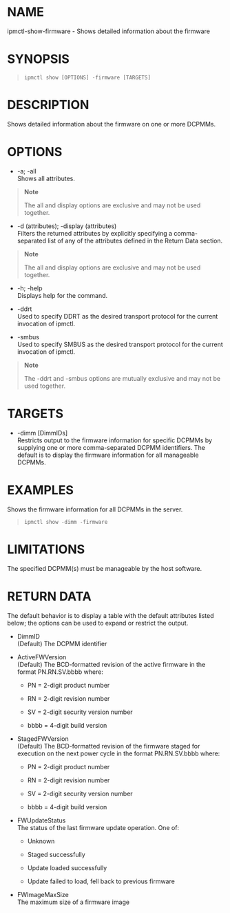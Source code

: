 # NAME

ipmctl-show-firmware - Shows detailed information about the firmware

# SYNOPSIS

> 
> 
>     ipmctl show [OPTIONS] -firmware [TARGETS]

# DESCRIPTION

Shows detailed information about the firmware on one or more DCPMMs.

# OPTIONS

  - \-a; -all  
    Shows all attributes.

> **Note**
> 
> The all and display options are exclusive and may not be used
> together.

  - \-d (attributes); -display (attributes)  
    Filters the returned attributes by explicitly specifying a
    comma-separated list of any of the attributes defined in the Return
    Data section.

> **Note**
> 
> The all and display options are exclusive and may not be used
> together.

  - \-h; -help  
    Displays help for the command.

  - \-ddrt  
    Used to specify DDRT as the desired transport protocol for the
    current invocation of ipmctl.

  - \-smbus  
    Used to specify SMBUS as the desired transport protocol for the
    current invocation of ipmctl.

> **Note**
> 
> The -ddrt and -smbus options are mutually exclusive and may not be
> used together.

# TARGETS

  - \-dimm \[DimmIDs\]  
    Restricts output to the firmware information for specific DCPMMs by
    supplying one or more comma-separated DCPMM identifiers. The default
    is to display the firmware information for all manageable DCPMMs.

# EXAMPLES

Shows the firmware information for all DCPMMs in the server.

> 
> 
>     ipmctl show -dimm -firmware

# LIMITATIONS

The specified DCPMM(s) must be manageable by the host software.

# RETURN DATA

The default behavior is to display a table with the default attributes
listed below; the options can be used to expand or restrict the output.

  - DimmID  
    (Default) The DCPMM identifier

  - ActiveFWVersion  
    (Default) The BCD-formatted revision of the active firmware in the
    format PN.RN.SV.bbbb where:
    
      - PN = 2-digit product number
    
      - RN = 2-digit revision number
    
      - SV = 2-digit security version number
    
      - bbbb = 4-digit build version

  - StagedFWVersion  
    (Default) The BCD-formatted revision of the firmware staged for
    execution on the next power cycle in the format PN.RN.SV.bbbb where:
    
      - PN = 2-digit product number
    
      - RN = 2-digit revision number
    
      - SV = 2-digit security version number
    
      - bbbb = 4-digit build version

  - FWUpdateStatus  
    The status of the last firmware update operation. One of:
    
      - Unknown
    
      - Staged successfully
    
      - Update loaded successfully
    
      - Update failed to load, fell back to previous firmware

  - FWImageMaxSize  
    The maximum size of a firmware image
